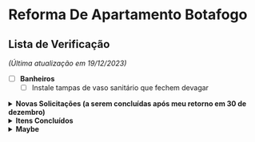 # Reforma De Apartamento Botafogo

## Lista de Verificação 
_(Última atualização em 19/12/2023)_

- [ ] **Banheiros**
  - [ ] Instale tampas de vaso sanitário que fechem devagar

<details>
  <summary><b>Novas Solicitações (a serem concluídas após meu retorno em 30 de dezembro)</b></summary><br>

- [ ] **Depósito**
  - [ ] Conclua o espaço atrás da grade no espaço de rastejamento, incluindo a instalação do terceiro plugue dos EUA dentro
    - [ ] Troque a tomada da parede ao lado do sofá pela nova tomada 
- [ ] **Porta da Frente**
  - [ ] instale outra fechadura em cima da porta (Esqueci como se chama a fechadura que tem a chave circular no topo)
  - [ ] instalar olho mágico na porta
  - [ ] Adicione o número do apartamento à porta da frente com letras prateadas que combinem com a maçaneta da porta.

</details>

<details>
  <summary><b>Itens Concluídos</b></summary><br>

- [x] **Marceneiro (Pago integralmente)**
  - [x] Corrija a oscilação na mesa de trabalho personalizada
  - [x] Porta da Frente
    - [x] Corrigir imperfeições
    - [x] Verniz entre madeira ripada
  - [x] Cria uma mesa de centro personalizada
- [x] **Cozina**
  - [x] Instale luzes LED embaixo dos prateleiras
  - [x] Feche esta janela até a metade.
  - [x] Lave a parte externa da janela. A faxineira não consegue alcançá-lo.
- [x] **Pintar**
  - [x] Pintar e selar a parte superior de todas as portas
  - [x] Pintar a parede embaixo da TV
  - [x] pintar a moldura da porta do quarto
- [x] **Porta da Frente**
  - [x] Preencha o buraco acima da porta do lado de fora do apartamento 
  - [x] Vede a porta da frente fora do apartamento usando silicone ou outro material
  - [x] substitua esta peça lascada por uma peça branca como falamos
  - [x] Adicione óleo nas dobradiças da porta da frente para que ela não chie ao abrir
  - [x] Preencha o espaço entre a madeira da porta da frente e o tempo no lado inferior direito.
- [x] **Quarto**
  - [x] Instale luzes LED no armário
  - [x] Corrija o alinhamento da cabeceira
  - [x] Repare o telhado, conserte vazamentos e remova todas as manchas de água
- [x] **Banheiros**
  - [x] O ventilador do chuveiro está caindo e ficando mais barulhento. conserte isso

</details>

<details>
  <summary><b>Maybe</b></summary><br>

  - [ ] Cut a larger hole for the sink???
  - [ ] Water filter for a sink [(Purificador Filtro)](https://produto.mercadolivre.com.br/MLB-2188131104-purificador-filtro-lorenzetti-agua-loren-9-34-ponto-de-uso-_JM?matt_tool=94929336&matt_word=&matt_source=google&matt_campaign_id=14302215567&matt_ad_group_id=134553709588&matt_match_type=&matt_network=g&matt_device=m&matt_creative=539425529500&matt_keyword=&matt_ad_position=&matt_ad_type=pla&matt_merchant_id=662573892&matt_product_id=MLB2188131104&matt_product_partition_id=1799822200469&matt_target_id=pla-1799822200469&gclid=CjwKCAjw9pGjBhB-EiwAa5jl3H5X_N3VA9_NYMbdrG9EOFN0C9YO45SlxMGjqgz3fetvZKkVIFUcMhoCNnsQAvD_BwE)

</details>
